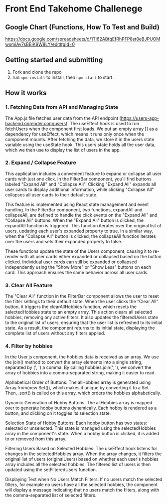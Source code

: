 # Front End Takehome Challenege

## Google Chart (Functions, How To Test and Build)
https://docs.google.com/spreadsheets/d/1Ti62ABfqEfRhPFP8st8eBJPUOMwomiAy7sBBiK9W8LY/edit#gid=0

## Getting started and submitting
1. Fork and clone the repo
2. run `npm install` to install, then `npm start` to start.


## How it works


### 1. Fetching Data from API and Managing State

The App.js file fetches user data from the API endpoint (https://users-app-backend.onrender.com/users). The useEffect hook is used to run fetchUsers when the component first loads. We put an empty array [] as a dependency for useEffect, which means it runs only once when the component mounts. After fetching the data, we store it in the users state variable using the useState hook. This users state holds all the user data, which we then use to display the list of users in the app.

### 2. Expand / Collapse Feature
This application includes a convenient feature to expand or collapse all user cards with just one click. In the FilterBar component, you'll find buttons labeled "Expand All" and "Collapse All". Clicking "Expand All" expands all user cards to display additional information, while clicking "Collapse All" collapses all user cards to their default state.

This feature is implemented using React state management and event handling. In the FilterBar component, two functions, expandAll and collapseAll, are defined to handle the click events on the "Expand All" and "Collapse All" buttons. When the "Expand All" button is clicked, the expandAll function is triggered. This function iterates over the original list of users, updating each user's expanded property to true. In a similar way, when the "Collapse All" button is clicked, the collapseAll function iterates over the users and sets their expanded property to false.

These functions update the state of the Users component, causing it to re-render with all user cards either expanded or collapsed based on the button clicked. Individual user cards can still be expanded or collapsed independently using the "Show More" or "Show Less" buttons on each card. This approach ensures the same  behavior across all user cards.

### 3. Clear All Feature
The "Clear All" function in the FilterBar component allows the user to reset the filter settings to their default state. When the user clicks the “Clear All" button, it triggers the clearAllHobbies function, which resets the selectedHobbies state to an empty array. This action clears all selected hobbies, removing any active filters. It also updates the filteredUsers state to the original list of users, ensuring that the user list is refreshed to its initial state. As a result, the component returns to its initial state, displaying the complete list of users without any filters applied.

### 4. Filter by hobbies

In the User.js component, the hobbies data is received as an array. We use the join() method to convert the array elements into a single string, separated by (', ') a comma. By calling hobbies.join(', '), we convert the array of hobbies into a comma-separated string, making it easier to read.

Alphabetical Order of Buttons: 
The allHobbies array is generated using Array.from(new Set()), which makes it unique by converting it to a Set. Then, .sort() is called on this array, which orders the hobbies alphabetically.

Dynamic Generation of Hobby Buttons: 
The allHobbies array is mapped over to generate hobby buttons dynamically. Each hobby is rendered as a button, and clicking on it toggles its selection state.

Selection State of Hobby Buttons: 
Each hobby button has two states: selected or unselected. This state is managed using the selectedHobbies array in the component's state. When a hobby button is clicked, it is added to or removed from this array.

Filtering Users Based on Selected Hobbies: 
The useEffect hook listens for changes in the selectedHobbies array. When the array changes, it filters the original list of users (originalUsers) based on whether each user's hobbies array includes all the selected hobbies. The filtered list of users is then updated using the setFilteredUsers function.

Displaying Text when No Users Match Filters: 
If no users match the selected filters, for example no users have all the selected hobbies, the component will display a message indicating that no users match the filters, along with the comma-separated list of selected filters.

